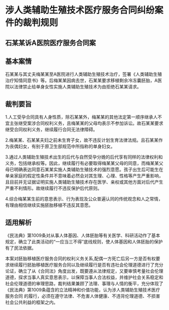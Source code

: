 # 涉人类辅助生殖技术医疗服务合同纠纷案件的裁判规则



## 石某某诉A医院医疗服务合同案

## 基本案情

石某某与其丈夫梅某某至A医院进行人类辅助生殖技术治疗，签署《人类辅助生殖治疗知情同意书》等。后梅某某因病去世，石某某要求移植剩余冷冻囊胚胎，A医院以法律禁止给单身女性实施人类辅助生殖技术为由拒绝石某某请求。

## 裁判要旨

1.人工受孕合同具有人身性质，除石某某外，梅某某的其他法定第一顺序继承人不宜主张继受案涉合同权利义务，且梅某某的父母均表示不参加诉讼。故石某某要求继受合同权利义务，继续履行合同无法律障碍。

2.梅某某、石某某夫妇之前未生育子女，故不违反计划生育法律法规。且石某某作为丧偶妇女，有别于原卫生部规范中所指称的单身妇女。

3.通过人类辅助生殖技术出生的后代与自然受孕分娩的后代享有同样的法律权利和义务，包括继承权等。因此，继续履行有必要取得梅某某父母的同意，而梅某某父母已明确表达同意石某某实施人类辅助生殖技术的强烈意愿。孩子出生后可能生在单亲家庭的假定性条件并不意味着必然会对其生理、心理、性格等产生严重影响，且目前并无证据证明实施人类辅助生殖技术存在医学、亲权或其他方面对后代产生严重不利情形。故继续履行不违反保护后代原则。

4.综合梅某某生前的意思表示、行为表现及公众普遍认同的传统观念和人之常情，有理由相信继续实施胚胎移植不违反其意愿。

## 适用解析

《民法典》第1009条对从事人体基因、人体胚胎等有关医学、科研活动作了基本规定，确立了此类活动的“一应当三不得”底线规则，使人体基因和人体胚胎的保护有了民法依据。

本案对胚胎移植医疗服务合同的权利义务关系,配偶一方死亡后另一方是否有权要求继续履行胚胎移植医疗服务合同以及继续履行是否有违社会伦理道德进行了充分论证，确立了从《合同法》角度出发，既要遵从法律规定，又要审慎考量社会伦理道德，探求当事人真实意思表示，以保障当事人合法权益，并维护社会关系稳定和社会伦理道德的审理思路，裁判结果兼顾了法理、事理与人情的衡平，充分体现了《民法典》第1009条蕴含的立法精神和价值功能，认为涉人类辅助生殖技术医疗服务合同 的履行，必须在遵守法律、不危害人体健康、不违背伦理道德、不损害社会公共利益的框架之内。